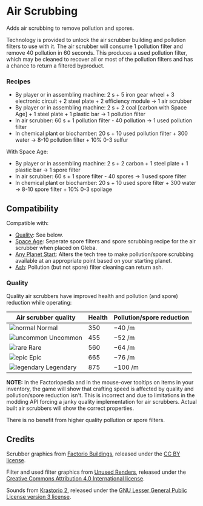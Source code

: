 # Air Scrubbing

Adds air scrubbing to remove pollution and spores.

Technology is provided to unlock the air scrubber building and pollution filters to use with it. The air scrubber will consume 1 pollution filter and remove 40 pollution in 60 seconds. This produces a used pollution filter, which may be cleaned to recover all or most of the pollution filters and has a chance to return a filtered byproduct.

### Recipes

* By player or in assembling machine: 2 s + 5 iron gear wheel + 3 electronic circuit + 2 steel plate + 2 efficiency module → 1 air scrubber
* By player or in assembling machine: 2 s + 2 coal [carbon with Space Age] + 1 steel plate + 1 plastic bar → 1 pollution filter
* In air scrubber: 60 s + 1 pollution filter - 40 pollution → 1 used pollution filter
* In chemical plant or biochamber: 20 s + 10 used pollution filter + 300 water → 8-10 pollution filter + 10% 0-3 sulfur

With Space Age:

* By player or in assembling machine: 2 s + 2 carbon + 1 steel plate + 1 plastic bar → 1 spore filter
* In air scrubber: 60 s + 1 spore filter - 40 spores → 1 used spore filter
* In chemical plant or biochamber: 20 s + 10 used spore filter + 300 water → 8-10 spore filter + 10% 0-3 spoilage

## Compatibility

Compatible with:

* [Quality](https://factorio.com/space-age/overview): See below.
* [Space Age](https://factorio.com/space-age/overview): Seperate spore filters and spore scrubbing recipe for the air scrubber when placed on Gleba.
* [Any Planet Start](https://mods.factorio.com/mod/any-planet-start): Alters the tech tree to make pollution/spore scrubbing available at an appropriate point based on your starting planet.
* [Ash](https://mods.factorio.com/mod/atan-ash): Pollution (but not spore) filter cleaning can return ash.

### Quality

Quality air scrubbers have improved health and pollution (and spore) reduction while operating:

| Air scrubber quality                                                                                         | Health | Pollution/spore reduction |
| ------------------------------------------------------------------------------------------------------------ | ------ | ------------------------- |
| ![normal](https://wiki.factorio.com/images/thumb/Quality_normal.png/15px-Quality_normal.png) Normal          | 350    | −40 /m                    |
| ![uncommon](https://wiki.factorio.com/images/thumb/Quality_normal.png/15px-Quality_uncommon.png) Uncommon    | 455    | −52 /m                    |
| ![rare](https://wiki.factorio.com/images/thumb/Quality_normal.png/15px-Quality_rare.png) Rare                | 560    | −64 /m                    |
| ![epic](https://wiki.factorio.com/images/thumb/Quality_normal.png/15px-Quality_epic.png) Epic                | 665    | −76 /m                    |
| ![legendary](https://wiki.factorio.com/images/thumb/Quality_normal.png/15px-Quality_legendary.png) Legendary | 875    | −100 /m                   |

**NOTE:** In the Factoriopedia and in the mouse-over tooltips on items in your inventory, the game will show that crafting speed is affected by quality and pollution/spore reduction isn't. This is incorrect and due to limitations in the modding API forcing a janky quality implementation for air scrubbers. Actual built air scrubbers will show the correct properties.

There is no benefit from higher quality pollution or spore filters.

## Credits

Scrubber graphics from [Factorio Buildings](https://www.figma.com/proto/y1IQG08ZG2jIeJ5sTyF4MP/Factorio-Buildings), released under the [CC BY license](https://creativecommons.org/licenses/by/4.0/).

Filter and used filter graphics from [Unused Renders](https://github.com/malcolmriley/unused-renders), released under the [Creative Commons Attribution 4.0 International license](https://creativecommons.org/licenses/by/4.0/).

Sounds from [Krastorio 2](https://mods.factorio.com/mod/Krastorio2), released under the [GNU Lesser General Public License version 3 license](https://opensource.org/license/lgpl-3.0).
